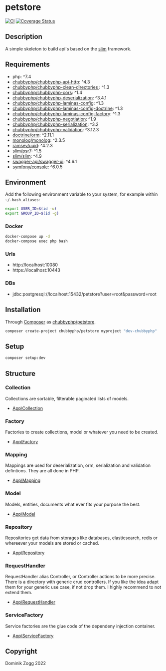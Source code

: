 # petstore

[![CI](https://github.com/chubbyphp/petstore/workflows/CI/badge.svg?branch=slim)](https://github.com/chubbyphp/petstore/actions?query=workflow%3ACI)
[![Coverage Status](https://coveralls.io/repos/github/chubbyphp/petstore/badge.svg?branch=slim)](https://coveralls.io/github/chubbyphp/petstore?branch=slim)

## Description

A simple skeleton to build api's based on the [slim][1] framework.

## Requirements

 * php: ^7.4
 * [chubbyphp/chubbyphp-api-http][2]: ^4.3
 * [chubbyphp/chubbyphp-clean-directories ][3]: ^1.3
 * [chubbyphp/chubbyphp-cors][4]: ^1.4
 * [chubbyphp/chubbyphp-deserialization][5]: ^3.4.1
 * [chubbyphp/chubbyphp-laminas-config][6]: ^1.3
 * [chubbyphp/chubbyphp-laminas-config-doctrine][7]: ^1.3
 * [chubbyphp/chubbyphp-laminas-config-factory][8]: ^1.3
 * [chubbyphp/chubbyphp-negotiation][9]: ^1.9
 * [chubbyphp/chubbyphp-serialization][10]: ^3.2
 * [chubbyphp/chubbyphp-validation][11]: ^3.12.3
 * [doctrine/orm][12]: ^2.11.1
 * [monolog/monolog][13]: ^2.3.5
 * [ramsey/uuid][14]: ^4.2.3
 * [slim/psr7][15]: ^1.5
 * [slim/slim][16]: ^4.9
 * [swagger-api/swagger-ui][17]: ^4.6.1
 * [symfony/console][18]: ^6.0.5

## Environment

Add the following environment variable to your system, for example within `~/.bash_aliases`:

```sh
export USER_ID=$(id -u)
export GROUP_ID=$(id -g)
```

### Docker

```sh
docker-compose up -d
docker-compose exec php bash
```

### Urls

* http://localhost:10080
* https://localhost:10443

### DBs

 * jdbc:postgresql://localhost:15432/petstore?user=root&password=root

## Installation

Through [Composer](http://getcomposer.org) as [chubbyphp/petstore][40].

```bash
composer create-project chubbyphp/petstore myproject "dev-chubbyphp"
```

## Setup

```sh
composer setup:dev
```

## Structure

### Collection

Collections are sortable, filterable paginated lists of models.

 * [App\Collection][60]

### Factory

Factories to create collections, model or whatever you need to be created.

 * [App\Factory][70]

### Mapping

Mappings are used for deserialization, orm, serialization and validation defintions. They are all done in PHP.

 * [App\Mapping][80]

### Model

Models, entities, documents what ever fits your purpose the best.

 * [App\Model][90]

### Repository

Repositories get data from storages like databases, elasticsearch, redis or whereever your models are stored or cached.

 * [App\Repository][100]

### RequestHandler

RequestHandler alias Controller, or Controller actions to be more precise.
There is a directory with generic crud controllers. If you like the idea adapt them for your generic use case, if not drop them.
I highly recommend to not extend them.

 * [App\RequestHandler][110]

### ServiceFactory

Service factories are the glue code of the dependeny injection container.

 * [App\ServiceFactory][120]

## Copyright

Dominik Zogg 2022

[1]: https://github.com/slimphp/slim

[2]: https://packagist.org/packages/chubbyphp/chubbyphp-api-http
[3]: https://packagist.org/packages/chubbyphp/chubbyphp-clean-directories
[4]: https://packagist.org/packages/chubbyphp/chubbyphp-cors
[5]: https://packagist.org/packages/chubbyphp/chubbyphp-deserialization
[6]: https://packagist.org/packages/chubbyphp/chubbyphp-laminas-config
[7]: https://packagist.org/packages/chubbyphp/chubbyphp-laminas-config-doctrine
[8]: https://packagist.org/packages/chubbyphp/chubbyphp-laminas-config-factory
[9]: https://packagist.org/packages/chubbyphp/chubbyphp-negotiation
[10]: https://packagist.org/packages/chubbyphp/chubbyphp-serialization
[11]: https://packagist.org/packages/chubbyphp/chubbyphp-validation
[12]: https://packagist.org/packages/doctrine/orm
[13]: https://packagist.org/packages/monolog/monolog
[14]: https://packagist.org/packages/ramsey/uuid
[15]: https://packagist.org/packages/slim/psr7
[16]: https://packagist.org/packages/slim/slim
[17]: https://packagist.org/packages/swagger-api/swagger-ui
[18]: https://packagist.org/packages/symfony/console

[40]: https://packagist.org/packages/chubbyphp/petstore

[60]: src/Collection

[70]: src/Factory

[80]: src/Mapping

[90]: src/Model

[100]: src/Repository

[110]: src/RequestHandler

[120]: src/ServiceFactory
